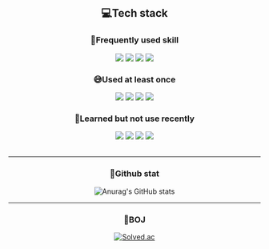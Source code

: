 <div align="center">
 
  ## 💻Tech stack
  ### 🦾Frequently used skill
<img src="https://img.shields.io/badge/JavaScript-F7DF1E?style=for-the-badge&logo=JavaScript&logoColor=black"> 
<img src="https://img.shields.io/badge/CSS3-1572B6?style=for-the-badge&logo=CSS3&logoColor=white">
<img src="https://img.shields.io/badge/HTML5-E34F26?style=for-the-badge&logo=HTML5&logoColor=white">
<img src="https://img.shields.io/badge/React-61DAFB?style=for-the-badge&logo=React&logoColor=white&messageColor=white">
  <br/>
  
  ### 😅Used at least once
<img src="https://img.shields.io/badge/TypeScript-3178C6?style=for-the-badge&logo=TypeScript&logoColor=white">
<img src="https://img.shields.io/badge/Next.js-000000?style=for-the-badge&logo=Next.js&logoColor=white">
<img src="https://img.shields.io/badge/Redux-764ABC?style=for-the-badge&logo=Redux&logoColor=white">
 <img src="https://img.shields.io/badge/Node.js-339933?style=for-the-badge&logo=Node.js&logoColor=white">
  
  <br/>
  
  ### 🧐Learned but not use recently
<img src="https://img.shields.io/badge/C-A8B9CC?style=for-the-badge&logo=C&logoColor=white">
  <img src="https://img.shields.io/badge/C++-00599C?style=for-the-badge&logo=C++&logoColor=white">
  <img src="https://img.shields.io/badge/Python-3776AB?style=for-the-badge&logo=Python&logoColor=white">
<img src="https://img.shields.io/badge/JAVA-007396?style=for-the-badge&logo=Java&logoColor=white">  
 <br/><br/>

  ---
  
  ### 📜Github stat
![Anurag's GitHub stats](https://github-readme-stats.vercel.app/api?username=regularPark&show_icons=true&theme=radical)

  ---
  
  ### 🏅BOJ
 
[![Solved.ac](http://mazassumnida.wtf/api/mini/generate_badge?boj=srk99279)](https://solved.ac/srk99279)

</div>

